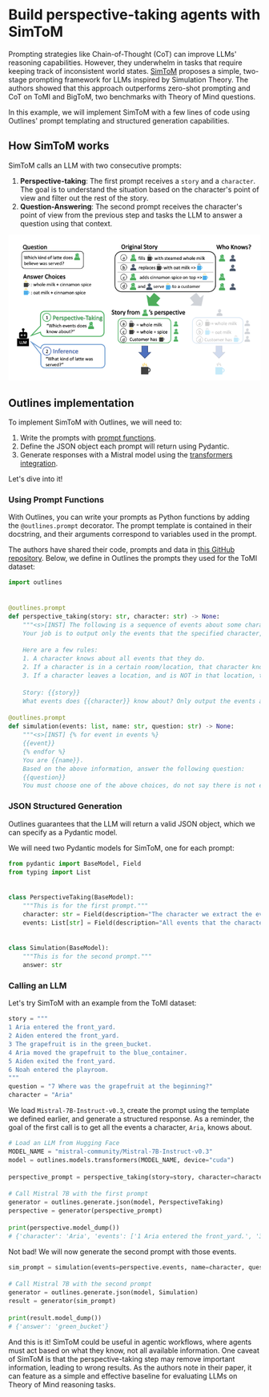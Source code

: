# Build perspective-taking agents with SimToM

Prompting strategies like Chain-of-Thought (CoT) can improve LLMs' reasoning capabilities. However, they underwhelm in tasks that require keeping track of inconsistent world states. [SimToM](https://arxiv.org/abs/2311.10227) proposes a simple, two-stage prompting framework for LLMs inspired by Simulation Theory. The authors showed that this approach outperforms zero-shot prompting and CoT on ToMI and BigToM, two benchmarks with Theory of Mind questions.

In this example, we will implement SimToM with a few lines of code using Outlines' prompt templating and structured generation capabilities.

## How SimToM works

SimToM calls an LLM with two consecutive prompts:

1. **Perspective-taking**: The first prompt receives a `story` and a `character`. The goal is to understand the situation based on the character's point of view and filter out the rest of the story.
2. **Question-Answering**: The second prompt receives the character's point of view from the previous step and tasks the LLM to answer a question using that context.

![Figure 2 in the paper](./images/simtom.png)

## Outlines implementation

To implement SimToM with Outlines, we will need to:

1. Write the prompts with [prompt functions](https://dottxt-ai.github.io/outlines/latest/reference/prompting/).
2. Define the JSON object each prompt will return using Pydantic.
3. Generate responses with a Mistral model using the [transformers integration](https://dottxt-ai.github.io/outlines/latest/reference/models/transformers/).

Let's dive into it!

### Using Prompt Functions

With Outlines, you can write your prompts as Python functions by adding the `@outlines.prompt` decorator. The prompt template is contained in their docstring, and their arguments correspond to variables used in the prompt.

The authors have shared their code, prompts and data in [this GitHub repository](https://github.com/shawnsihyunlee/simulatedtom). Below, we define in Outlines the prompts they used for the ToMI dataset:

```python
import outlines


@outlines.prompt
def perspective_taking(story: str, character: str) -> None:
    """<s>[INST] The following is a sequence of events about some characters, that takes place in multiple locations.
    Your job is to output only the events that the specified character, {{character}}, knows about.

    Here are a few rules:
    1. A character knows about all events that they do.
    2. If a character is in a certain room/location, that character knows about all other events that happens in the room. This includes other characters leaving or exiting the location, the locations of objects in that location, and whether somebody moves an object to another place.
    3. If a character leaves a location, and is NOT in that location, they no longer know about any events that happen within that location. However, they can re-enter the location.

    Story: {{story}}
    What events does {{character}} know about? Only output the events according to the above rules, do not provide an explanation. [/INST]""" # noqa

@outlines.prompt
def simulation(events: list, name: str, question: str) -> None:
    """<s>[INST] {% for event in events %}
    {{event}}
    {% endfor %}
    You are {{name}}.
    Based on the above information, answer the following question:
    {{question}}
    You must choose one of the above choices, do not say there is not enough information. Answer with a single word, do not output anything else. [/INST]""" # noqa
```

### JSON Structured Generation

Outlines guarantees that the LLM will return a valid JSON object, which we can specify as a Pydantic model.

We will need two Pydantic models for SimToM, one for each prompt:

```python
from pydantic import BaseModel, Field
from typing import List


class PerspectiveTaking(BaseModel):
    """This is for the first prompt."""
    character: str = Field(description="The character we extract the events for.")
    events: List[str] = Field(description="All events that the character knows about.")


class Simulation(BaseModel):
    """This is for the second prompt."""
    answer: str
```

### Calling an LLM

Let's try SimToM with an example from the ToMI dataset:

```python
story = """
1 Aria entered the front_yard.
2 Aiden entered the front_yard.
3 The grapefruit is in the green_bucket.
4 Aria moved the grapefruit to the blue_container.
5 Aiden exited the front_yard.
6 Noah entered the playroom.
"""
question = "7 Where was the grapefruit at the beginning?"
character = "Aria"
```

We load `Mistral-7B-Instruct-v0.3`, create the prompt using the template we defined earlier, and generate a structured response. As a reminder, the goal of the first call is to get all the events a character, `Aria`, knows about.

```python
# Load an LLM from Hugging Face
MODEL_NAME = "mistral-community/Mistral-7B-Instruct-v0.3"
model = outlines.models.transformers(MODEL_NAME, device="cuda")

perspective_prompt = perspective_taking(story=story, character=character)

# Call Mistral 7B with the first prompt
generator = outlines.generate.json(model, PerspectiveTaking)
perspective = generator(perspective_prompt)

print(perspective.model_dump())
# {'character': 'Aria', 'events': ['1 Aria entered the front_yard.', '3 The grapefruit is in the green_bucket.', '4 Aria moved the grapefruit to the blue_container.']}
```

Not bad! We will now generate the second prompt with those events.

```python
sim_prompt = simulation(events=perspective.events, name=character, question=question)

# Call Mistral 7B with the second prompt
generator = outlines.generate.json(model, Simulation)
result = generator(sim_prompt)

print(result.model_dump())
# {'answer': 'green_bucket'}
```

And this is it! SimToM could be useful in agentic workflows, where agents must act based on what they know, not all available information. One caveat of SimToM is that the perspective-taking step may remove important information, leading to wrong results. As the authors note in their paper, it can feature as a simple and effective baseline for evaluating LLMs on Theory of Mind reasoning tasks.
